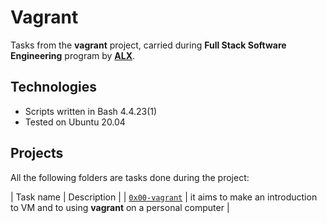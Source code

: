 # Vagrant

Tasks from the **vagrant** project, carried during **Full Stack Software Engineering** program by **[ALX](https://www.alxafrica.com)**.

## Technologies
* Scripts written in Bash 4.4.23(1)
* Tested on Ubuntu 20.04

## Projects
All the following folders are tasks done during the project:

| Task name | Description |
| [`0x00-vagrant`](https://github.com/IamHanae/zero_day/tree/master/0x00-vagrant) | it aims to make an introduction to VM and to using **vagrant** on a personal computer | 
